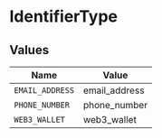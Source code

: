 # IdentifierType


## Values

| Name            | Value           |
| --------------- | --------------- |
| `EMAIL_ADDRESS` | email_address   |
| `PHONE_NUMBER`  | phone_number    |
| `WEB3_WALLET`   | web3_wallet     |